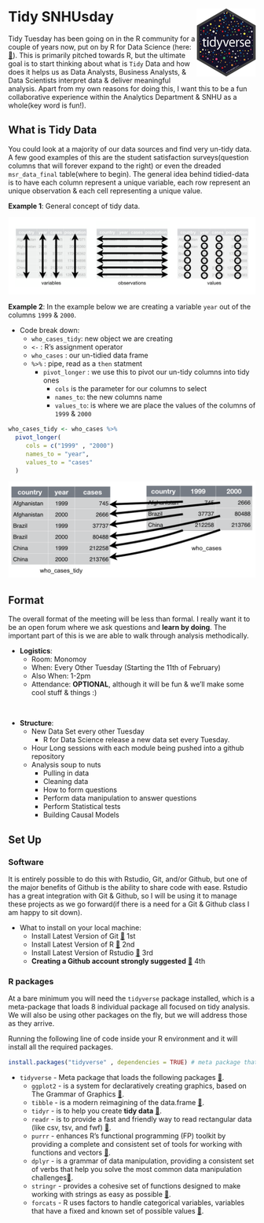 
# Tidy SNHUsday <img src="./imgs/tidyverse.png" align="right" width="120" />

Tidy Tuesday has been going on in the R community for a couple of years
now, put on by R for Data Science (here:
[:link:](https://github.com/rfordatascience/tidytuesday/)). This is
primarily pitched towards R, but the ultimate goal is to start thinking
about what is `Tidy` Data and how does it helps us as Data Analysts,
Business Analysts, & Data Scientists interpret data & deliver meaningful
analysis. Apart from my own reasons for doing this, I want this to be a
fun collaborative experience within the Analytics Department & SNHU as a
whole(key word is fun\!).

## What is Tidy Data

You could look at a majority of our data sources and find very un-tidy
data. A few good examples of this are the student satisfaction
surveys(question columns that will forever expand to the right) or even
the dreaded `msr_data_final` table(where to begin). The general idea
behind tidied-data is to have each column represent a unique variable,
each row represent an unique observation & each cell representing a
unique value.

**Example 1**: General concept of tidy data.

![tidy-data](imgs/tidy-data.png)

**Example 2**: In the example below we are creating a variable `year`
out of the columns `1999` & `2000`.

  - Code break down:
      - `who_cases_tidy`: new object we are creating
      - `<-` : R’s assignment operator
      - `who_cases` : our un-tidied data frame
      - `%>%` : pipe, read as a `then` statment
          - `pivot_longer` : we use this to pivot our un-tidy columns
            into tidy ones
              - `cols` is the parameter for our columns to select
              - `names_to`: the new columns name
              - `values_to`: is where we are place the values of the
                columns of `1999` & `2000`

<!-- end list -->

``` r
who_cases_tidy <- who_cases %>% 
  pivot_longer(
     cols = c("1999" , "2000")
     names_to = "year",
     values_to = "cases"
  )
```

![tidy-data](imgs/pivot-longer.png)

## Format

The overall format of the meeting will be less than formal. I really
want it to be an open forum where we ask questions and **learn by
doing**. The important part of this is we are able to walk through
analysis methodically.

  - **Logistics**:
      - Room: Monomoy
      - When: Every Other Tuesday (Starting the 11th of February)
      - Also When: 1-2pm
      - Attendance: **OPTIONAL**, although it will be fun & we’ll make
        some cool stuff & things :)

<br>

  - **Structure**:
      - New Data Set every other Tuesday
          - R for Data Science release a new data set every Tuesday.
      - Hour Long sessions with each module being pushed into a github
        repository
      - Analysis soup to nuts
          - Pulling in data
          - Cleaning data
          - How to form questions
          - Perform data manipulation to answer questions
          - Perform Statistical tests
          - Building Causal Models

## Set Up

### Software

It is entirely possible to do this with Rstudio, Git, and/or Github, but
one of the major benefits of Github is the ability to share code with
ease. Rstudio has a great integration with Git & Github, so I will be
using it to manage these projects as we go forward(if there is a need
for a Git & Github class I am happy to sit down).

  - What to install on your local machine:
      - Install Latest Version of Git
        [:link:](https://git-scm.com/downloads/) 1st
      - Install Latest Version of R
        [:link:](https://cran.r-project.org/bin/windows/base/) 2nd
      - Install Latest Version of Rstudio
        [:link:](https://rstudio.com/products/rstudio/download/) 3rd
      - **Creating a Github account strongly suggested**
        [:link:](https://github.com/) 4th

### R packages

At a bare minimum you will need the `tidyverse` package installed, which
is a meta-package that loads 8 individual package all focused on tidy
analysis. We will also be using other packages on the fly, but we will
address those as they arrive.

Running the following line of code inside your R environment and it will
install all the required packages.

``` r
install.packages("tidyverse" , dependencies = TRUE) # meta package that loads 8 packages inside the tidyverse
```

  - `tidyverse` - Meta package that loads the following packages
    [:link:](https://www.tidyverse.org/).
      - `ggplot2` - is a system for declaratively creating graphics,
        based on The Grammar of Graphics
        [:link:](https://ggplot2.tidyverse.org/).
      - `tibble` - is a modern reimagining of the data.frame
        [:link:](https://tibble.tidyverse.org/).
      - `tidyr` - is to help you create **tidy data**
        [:link:](https://tidyr.tidyverse.org/).
      - `readr` - is to provide a fast and friendly way to read
        rectangular data (like csv, tsv, and fwf)
        [:link:](https://readr.tidyverse.org/).
      - `purrr` - enhances R’s functional programming (FP) toolkit by
        providing a complete and consistent set of tools for working
        with functions and vectors
        [:link:](https://purrr.tidyverse.org/).
      - `dplyr` - is a grammar of data manipulation, providing a
        consistent set of verbs that help you solve the most common data
        manipulation challenges[:link:](https://dplyr.tidyverse.org/).
      - `stringr` - provides a cohesive set of functions designed to
        make working with strings as easy as possible
        [:link:](https://stringr.tidyverse.org/).
      - `forcats` - R uses factors to handle categorical variables,
        variables that have a fixed and known set of possible values
        [:link:](https://forcats.tidyverse.org/).
